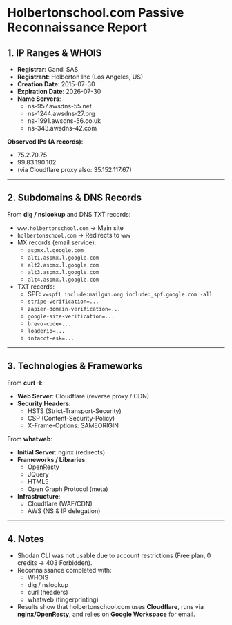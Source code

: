 # Holbertonschool.com Passive Reconnaissance Report

## 1. IP Ranges & WHOIS
- **Registrar**: Gandi SAS
- **Registrant**: Holberton Inc (Los Angeles, US)
- **Creation Date**: 2015-07-30
- **Expiration Date**: 2026-07-30
- **Name Servers**:
  - ns-957.awsdns-55.net
  - ns-1244.awsdns-27.org
  - ns-1991.awsdns-56.co.uk
  - ns-343.awsdns-42.com

**Observed IPs (A records)**:
- 75.2.70.75
- 99.83.190.102
- (via Cloudflare proxy also: 35.152.117.67)

---

## 2. Subdomains & DNS Records
From **dig / nslookup** and DNS TXT records:
- `www.holbertonschool.com` → Main site
- `holbertonschool.com` → Redirects to `www`
- MX records (email service):
  - `aspmx.l.google.com`
  - `alt1.aspmx.l.google.com`
  - `alt2.aspmx.l.google.com`
  - `alt3.aspmx.l.google.com`
  - `alt4.aspmx.l.google.com`
- TXT records:
  - SPF: `v=spf1 include:mailgun.org include:_spf.google.com -all`
  - `stripe-verification=...`
  - `zapier-domain-verification=...`
  - `google-site-verification=...`
  - `brevo-code=...`
  - `loaderio=...`
  - `intacct-esk=...`

---

## 3. Technologies & Frameworks

From **curl -I**:
- **Web Server**: Cloudflare (reverse proxy / CDN)
- **Security Headers**:
  - HSTS (Strict-Transport-Security)
  - CSP (Content-Security-Policy)
  - X-Frame-Options: SAMEORIGIN

From **whatweb**:
- **Initial Server**: nginx (redirects)
- **Frameworks / Libraries**:
  - OpenResty
  - JQuery
  - HTML5
  - Open Graph Protocol (meta)
- **Infrastructure**:
  - Cloudflare (WAF/CDN)
  - AWS (NS & IP delegation)

---

## 4. Notes
- Shodan CLI was not usable due to account restrictions (Free plan, 0 credits → 403 Forbidden).
- Reconnaissance completed with:
  - WHOIS
  - dig / nslookup
  - curl (headers)
  - whatweb (fingerprinting)
- Results show that holbertonschool.com uses **Cloudflare**, runs via **nginx/OpenResty**, and relies on **Google Workspace** for email.

